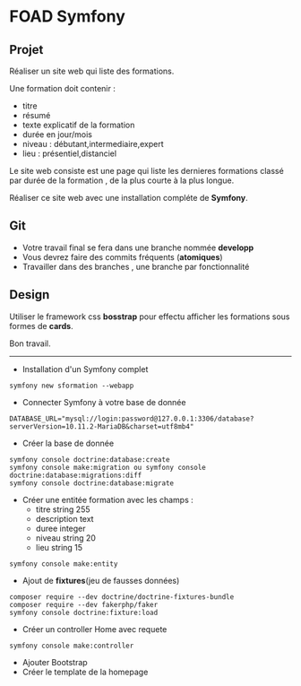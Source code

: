 # FOAD Symfony

## Projet

Réaliser un site web qui liste des formations.

Une formation doit contenir :
- titre
- résumé
- texte explicatif de la formation
- durée en jour/mois
- niveau : débutant,intermediaire,expert
- lieu : présentiel,distanciel

Le site web consiste est une page qui liste les dernieres formations classé par durée de la formation , de la plus courte à la plus longue.

Réaliser ce site web avec une installation compléte de **Symfony**.

## Git

- Votre travail final se fera dans une branche nommée **developp**
- Vous devrez faire des commits fréquents (**atomiques**) 
- Travailler dans des branches , une branche par fonctionnalité

## Design

Utiliser le framework css **bosstrap** pour effectu afficher les formations sous formes de **cards**.

Bon travail.

---

- Installation d'un Symfony complet

```
symfony new sformation --webapp
```

- Connecter Symfony à votre base de donnée

```
DATABASE_URL="mysql://login:password@127.0.0.1:3306/database?serverVersion=10.11.2-MariaDB&charset=utf8mb4"
```
- Créer la base de donnée

```
symfony console doctrine:database:create
symfony console make:migration ou symfony console doctrine:database:migrations:diff 
symfony console doctrine:database:migrate
```

- Créer une entitée formation avec les champs :
    - titre string 255
    - description text
    - duree integer
    - niveau string 20
    - lieu string 15

```
symfony console make:entity
```

- Ajout de **fixtures**(jeu de fausses données)

```
composer require --dev doctrine/doctrine-fixtures-bundle
composer require --dev fakerphp/faker
symfony console doctrine:fixture:load
```

- Créer un controller Home avec requete

```
symfony console make:controller
```

- Ajouter Bootstrap 
- Créer le template de la homepage
